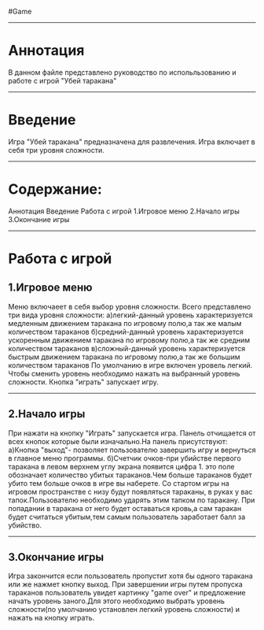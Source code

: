 #Game
***
# Аннотация
В данном файле представлено руководство по испольльзованию и работе с игрой "Убей таракана"
***
# Введение
Игра "Убей таракана" предназначена для развлечения. Игра включает в себя три уровня сложности.
***
# Содержание:
Аннотация
Введение
Работа с игрой
  1.Игровое меню
  2.Начало игры
  3.Окончание игры

***
# Работа с игрой
## 1.Игровое меню
Меню включаеет в себя выбор уровня сложности. Всего представлено три вида уровня сложности:
а)легкий-данный уровень характеризуется медленным движением таракана по игровому полю,а так же малым количеством тараканов
б)средний-данный уровень характеризуется ускоренным движением таракана по игровому полю,а так же средним количеством тараканов
в)сложный-данный уровень характеризуется быстрым движением таракана по игровому полю,а так же большим количеством тараканов
По умолчанию в игре включен уровель легкий. Чтобы сменить уровень необходимо нажать на выбранный уровень сложности.
Кнопка "играть" запускает игру. 
***
## 2.Начало игры
При нажати на кнопку "Играть" запускается игра. Панель отчищается от всех кнопок которые были изначально.На панель присутствуют:
а)Кнопка "выход"- позволяет пользователю завершить игру и вернуться в главное меню программы.
б)Счетчик очков-при убийстве первого таракана в левом верхнем углу экрана появится цифра 1. это поле обозначает количество убитых тараканов.Чем больше тараканов будет убито тем больше очков в игре вы наберете.
Со стартом игры на игровом пространстве с низу будут появляться тараканы, в руках у вас тапок.Пользователю необходимо ударять этим тапком по таракану. При попадании в таракана от него будет оставаться кровь,а сам таракан будет считаться убитым,тем самым пользователь заработает балл за убийство. 
***
## 3.Окончание игры
Игра закончится если пользователь пропустит хотя бы одного таракана или же нажмет кнопку выход.
При завершении игры путем пропуска тараканов пользователь увидет картинку "game over" и предложение начать уровень заного.Для этого необходимо выбрать уровень сложности(по умолчанию установлен легкий уровень сложности) и нажать на кнопку играть.

